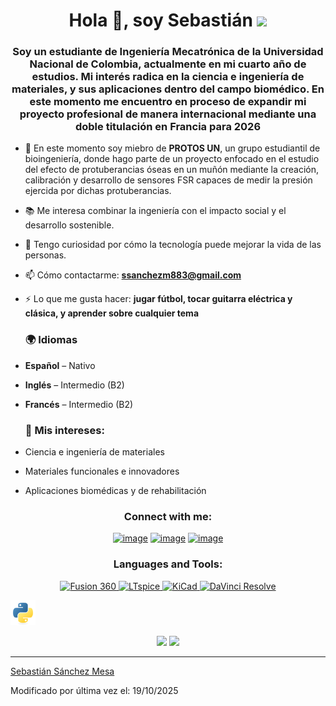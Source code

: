 <h1 align="center">Hola 👋, soy Sebastián <img height="40" src="https://emoji.gg/assets/emoji/7333-parrotdance.gif"></h1>
<h3 align="center">Soy un estudiante de Ingeniería Mecatrónica de la Universidad Nacional de Colombia, actualmente en mi cuarto año de estudios. Mi interés radica en la ciencia e ingeniería de materiales, y sus aplicaciones dentro del campo biomédico. En este momento me encuentro en proceso de expandir mi proyecto profesional de manera internacional mediante una doble titulación en Francia para 2026</h3>

- 🔬 En este momento soy miebro de **PROTOS UN**, un grupo estudiantil de bioingeniería, donde hago parte de un proyecto enfocado en el estudio del efecto de protuberancias óseas en un muñón mediante la creación, calibración y desarrollo de sensores FSR capaces de medir la presión ejercida por dichas protuberancias.

- 📚 Me interesa combinar la ingeniería con el impacto social y el desarrollo sostenible.

- 🔭 Tengo curiosidad por cómo la tecnología puede mejorar la vida de las personas.

- 📫 Cómo contactarme: **ssanchezm883@gmail.com**

- ⚡ Lo que me gusta hacer: **jugar fútbol, tocar guitarra eléctrica y clásica, y aprender sobre cualquier  tema**

  ### 🌍 Idiomas
- **Español** – Nativo  
- **Inglés** – Intermedio (B2)  
- **Francés** – Intermedio (B2)

  ### 🔬 Mis intereses:
- Ciencia e ingeniería de materiales  
- Materiales funcionales e innovadores 
- Aplicaciones biomédicas y de rehabilitación  

<h3 align="center">Connect with me:</h3>
<div align="center">

[![image](https://img.shields.io/badge/LinkedIn-0077B5?style=for-the-badge&logo=linkedin&logoColor=white)](https://www.linkedin.com/in/sebastián-sánchez-mesa-7072951a9)
[![image](https://img.shields.io/badge/Instagram-E4405F?style=for-the-badge&logo=instagram&logoColor=white)](https://www.instagram.com/sbstn_szz)
[![image](https://img.shields.io/badge/Gmail-D14836?style=for-the-badge&logo=gmail&logoColor=white)](mailto:ssanchezm883@gmail.com)
  
</div>

<h3 align="center">Languages and Tools:</h3>

<p align="center"> 
  <p align="center">
  <!-- Fusion 360 -->
  <a href="https://www.autodesk.com/products/fusion-360/" target="_blank">
    <img src="https://upload.wikimedia.org/wikipedia/commons/3/34/Autodesk_Fusion_360_Logo.svg" alt="Fusion 360" width="40" height="40"/>
  </a>

  <!-- LTspice -->
  <a href="https://www.analog.com/en/design-center/design-tools-and-calculators/ltspice-simulator.html" target="_blank">
    <img src="https://seeklogo.com/images/L/ltspice-logo-92C1E23902-seeklogo.com.png" alt="LTspice" width="40" height="40"/>
  </a>

  <!-- KiCad -->
  <a href="https://kicad.org/" target="_blank">
    <img src="https://upload.wikimedia.org/wikipedia/commons/4/4e/KiCad-Logo.svg" alt="KiCad" width="40" height="40"/>
  </a>

  <!-- DaVinci Resolve -->
  <a href="https://www.blackmagicdesign.com/products/davinciresolve/" target="_blank">
    <img src="https://upload.wikimedia.org/wikipedia/commons/0/0e/DaVinci_Resolve_17_logo.svg" alt="DaVinci Resolve" width="40" height="40"/>
  </a>
</p>

  <a href="https://www.python.org" target="_blank"> 
    <img src="https://raw.githubusercontent.com/devicons/devicon/master/icons/python/python-original.svg" alt="python" width="40" height="40"/> 
  </a>  

</p>

<p align= "center">
  <img height= "150" src="https://github-readme-stats.vercel.app/api?username=ssanchez8&theme=react&show_icons=true&include_all_commits=true" />
  <img height= "150" src="https://github-readme-stats.vercel.app/api/top-langs/?username=ssanchez8&theme=react&layout=compact" />
</p>

------

[Sebastián Sánchez Mesa](https://github.com/BrantLauro)

Modificado por última vez el: 19/10/2025
